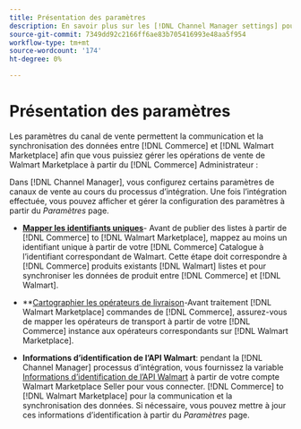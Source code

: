 ```yaml
---
title: Présentation des paramètres
description: En savoir plus sur les [!DNL Channel Manager settings] pour configurer l’authentification et mapper les attributs de catalogue de produits et les opérateurs d’expédition requis pour coordonner les opérations de vente entre [!DNL Commerce] et le [!DNL Walmart Marketplace].
source-git-commit: 7349dd92c2166ff6ae83b705416993e48aa5f954
workflow-type: tm+mt
source-wordcount: '174'
ht-degree: 0%

---
```



# Présentation des paramètres

Les paramètres du canal de vente permettent la communication et la synchronisation des données entre [!DNL Commerce] et [!DNL Walmart Marketplace] afin que vous puissiez gérer les opérations de vente de Walmart Marketplace à partir du [!DNL Commerce] Administrateur :

Dans [!DNL Channel Manager], vous configurez certains paramètres de canaux de vente au cours du processus d’intégration. Une fois l’intégration effectuée, vous pouvez afficher et gérer la configuration des paramètres à partir du *Paramètres* page.

* **[Mapper les identifiants uniques](map-catalog-attributes.md)**- Avant de publier des listes à partir de [!DNL Commerce] to [!DNL Walmart Marketplace], mappez au moins un identifiant unique à partir de votre [!DNL Commerce] Catalogue à l’identifiant correspondant de Walmart. Cette étape doit correspondre à [!DNL Commerce] produits existants [!DNL Walmart] listes et pour synchroniser les données de produit entre [!DNL Commerce] et [!DNL Walmart].

* **[Cartographier les opérateurs de livraison](map-shipping-carriers.md)-Avant traitement [!DNL Walmart Marketplace] commandes de [!DNL Commerce], assurez-vous de mapper les opérateurs de transport à partir de votre [!DNL Commerce] instance aux opérateurs correspondants sur [!DNL Walmart Marketplace].

* **Informations d’identification de l’API Walmart**: pendant la [!DNL Channel Manager] processus d’intégration, vous fournissez la variable [Informations d’identification de l’API Walmart](walmart-prerequisites.md#generate-a-walmart-marketplace-production-api-key) à partir de votre compte Walmart Marketplace Seller pour vous connecter. [!DNL Commerce] to [!DNL Walmart Marketplace] pour la communication et la synchronisation des données. Si nécessaire, vous pouvez mettre à jour ces informations d’identification à partir du *Paramètres* page.
